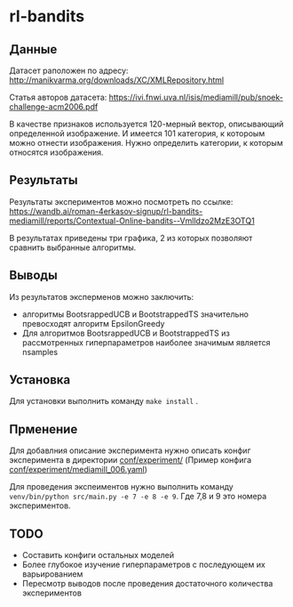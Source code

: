 # rl-bandits
## Данные

Датасет раположен по адресу: http://manikvarma.org/downloads/XC/XMLRepository.html

Статья авторов датасета: https://ivi.fnwi.uva.nl/isis/mediamill/pub/snoek-challenge-acm2006.pdf

В качестве признаков используется 120-мерный вектор, описывающий определенной изображение. И имеется 101 категория, к котороым можно отнести изображения. Нужно определить категории, к которым относятся изображения.


## Результаты
Результаты экспериментов можно посмотреть по ссылке:
https://wandb.ai/roman-4erkasov-signup/rl-bandits-mediamill/reports/Contextual-Online-bandits--Vmlldzo2MzE3OTQ1

В результатах приведены три графика, 2 из которых позволяют сравнить выбранные алгоритмы.


## Выводы
Из результатов эксперменов можно заключить:
- алгоритмы BootsrappedUCB и BootstrappedTS значительно превосходят алгоритм EpsilonGreedy
- Для алгоритмов BootsrappedUCB и BootstrappedTS из рассмотренных гиперпараметров наиболее значимым является nsamples


## Установка
Для установки выполнить команду `make install` .

## Прменение
Для добавлния описание эксперимента нужно описать конфиг эксперимента в директории [conf/experiment/](conf/experiment/) (Пример конфига [conf/experiment/mediamill_006.yaml](conf/experiment/mediamill_006.yaml))

Для проведения экспеиментов нужно выполнить команду  `venv/bin/python src/main.py -e 7 -e 8 -e 9`. Где 7,8 и 9 это номера экспериментов.

## TODO
- Составить конфиги остальных моделей
- Более глубокое изучение гиперпараметров с последующем их варьированием
- Пересмотр выводов после проведения достаточного количества экспериментов

